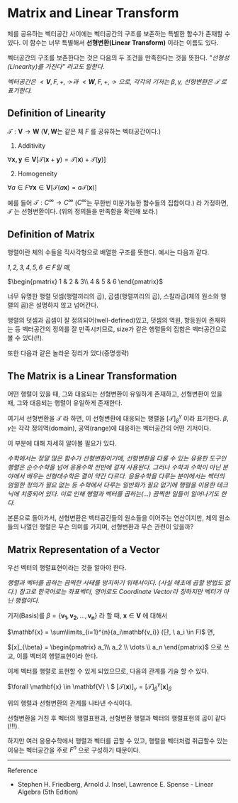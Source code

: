 # Matrix and Linear Transform

체를 공유하는 벡터공간 사이에는 벡터공간의 구조를 보존하는 특별한 함수가 존재할 수 있다.
이 함수는 너무 특별해서 **선형변환(Linear Transform)** 이라는 이름도 있다.

벡터공간의 구조를 보존한다는 것은 다음의 두 조건을 만족한다는 것을 뜻한다.
*"선형성(Linearity)를 가진다" 라고도 말한다.*

*벡터공간은 $<\mathbf{V}, F, +, \cdot>$과 $<\mathbf{W}, F, +, \cdot>$ 으로, 각각의 기저는 $\beta, \gamma$, 선형변환은 $\mathcal{T}$ 로 표기한다.*

## Definition of Linearity

$\mathcal{T}: \mathbf{V} \rightarrow \mathbf{W}$
($\mathbf{V}, \mathbf{W}$는 같은 체 $F$ 를 공유하는 벡터공간이다.)

1. Additivity

$\forall \mathbf{x, y} \in \mathbf{V} [\mathcal{T}(\mathbf{x} + \mathbf{y}) = \mathcal{T}(\mathbf{x}) + \mathcal{T}(\mathbf{y})]$

2. Homogeneity

$\forall a \in F \forall \mathbf{x} \in \mathbf{V} [\mathcal{T}(a\mathbf{x}) = a\mathcal{T}(\mathbf{x})]$

예를 들어 $\mathcal{T}: C^{\infty} \rightarrow C^{\infty}$ ($C^{\infty}$는 무한번 미분가능한 함수들의 집합이다.) 라 가정하면, $\mathcal{T}$ 는 선형변환이다. (위의 정의들을 만족함을 확인해 보라.)


## Definition of Matrix

행렬이란 체의 수들을 직사각형으로 배열한 구조를 뜻한다.
예시는 다음과 같다.

*$1, 2, 3, 4, 5, 6 \in F$일 때,*

$\begin{pmatrix}
1 & 2 & 3\\
4 & 5 & 6
\end{pmatrix}$

너무 유명한 행렬 덧셈(행렬끼리의 곱), 곱셈(행렬끼리의 곱), 스칼라곱(체의 원소와 행렬의 곱)은 설명하지 않고 넘어간다.

행렬의 덧셈과 곱셈이 잘 정의되어(well-defined)있고, 덧셈의 역원, 항등원이 존재하는 등 벡터공간의 정의를 잘 만족시키므로,
size가 같은 행렬들의 집합은 벡터공간으로 볼 수 있다(!!).

또한 다음과 같은 놀라운 정리가 있다(증명생략)

## The Matrix is a Linear Transformation

어떤 행렬이 있을 때, 그와 대응되는 선형변환이 유일하게 존재하고,
선형변환이 있을 때, 그와 대응되는 행렬이 유일하게 존재한다.

여기서 선형변환을 $\mathcal{T}$ 라 하면, 이 선형변환에 대응되는 행렬을 $[\mathcal{T}]_{\beta}^{\gamma}$ 이라 표기한다.
$\beta, \gamma$는 각각 정의역(domain), 공역(range)에 대응하는 벡터공간의 어떤 기저이다.

이 부분에 대해 자세히 알아볼 필요가 있다.

*수학에서는 정말 많은 함수가 선형변환이기에,*
*선형변환을 다룰 수 있는 유용한 도구인 행렬은 순수수학을 넘어 응용수학 전반에 걸쳐 사용된다.*
*그러나 수학과 수학이 아닌 분야에서 배우는 선형대수학은 결이 약간 다르다.*
*응용수학을 다루는 분야에서는 벡터의 엄밀한 정의가 필요 없는 등 수학에서 다루는 일반화가 필요 없기에 행렬을 이용한 테크닉에 치중되어 있다.*
*이로 인해 행렬과 벡터를 곱하는(...) 끔찍한 일들이 일어나기도 한다.*

본론으로 돌아가서, 선형변환은 벡터공간들의 원소들을 이어주는 연산이지만, 체의 원소들의 나열인 행렬은 무슨 의미를 가지며, 선형변환과 무슨 관련이 있을까?

## Matrix Representation of a Vector

우선 벡터의 행렬표현이라는 것을 알아야 한다.

*행렬과 벡터를 곱하는 끔찍한 사태를 방지하기 위해서이다. (사실 애초에 곱할 방법도 없다.)*
*참고로 한국어로는 좌표벡터, 영어로도 Coordinate Vector라 칭하지만 벡터가 아닌 행렬이다.*

기저(Basis)를 $\beta = \{\mathbf{v_1}, \mathbf{v_2}, ..., \mathbf{v_n}\}$ 라 할 때, $\mathbf{x} \in \mathbf{V}$ 에 대해서

$\mathbf{x} = \sum\limits_{i=1}^{n}{a_i\mathbf{v_i}} (단, \ a_i \in F)$ 면,

$[x]_{\beta} = \begin{pmatrix}
a_1\\
a_2 \\
\dots \\
a_n
\end{pmatrix}$
으로 쓰고, 이를 벡터의 행렬표현이라 한다.

이제 벡터를 행렬로 표현할 수 있게 되었으므로, 다음의 관계를 기술 할 수 있다.

$\forall \mathbf{x} \in \mathbf{V} \ $
$[\mathcal{T}(\mathbf{x})]_{\gamma} = [\mathcal{T}]_{\beta}^{\gamma}[\mathbf{x}]_{\beta}$

위의 행렬과 선형변환의 관계를 나타낸 수식이다.

선형변환을 거친 후 벡터의 행렬표현과, 선형변환 행렬과 벡터의 행렬표현의 곱이 같다(!!!).

하지만 여러 응용수학에서 행렬과 벡터를 곱할 수 있고, 행렬을 벡터처럼 취급할수 있는 이유는 벡터공간을 주로 $F^n$ 으로 구성하기 때문이다.

---

Reference
- Stephen H. Friedberg, Arnold J. Insel, Lawrence E. Spense - Linear Algebra (5th Edition)